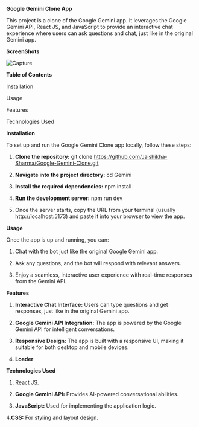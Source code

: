 **Google Gemini Clone App**


This project is a clone of the Google Gemini app. It leverages the Google Gemini API, React JS, and JavaScript to provide an interactive chat experience where users can ask questions and chat, just like in the original Gemini app.

**ScreenShots**

![Capture](https://github.com/user-attachments/assets/3c6accc4-777a-459b-89f4-99fb1ad38c7d)


**Table of Contents**

Installation

Usage

Features

Technologies Used

**Installation**

To set up and run the Google Gemini Clone app locally, follow these steps:

1. **Clone the repository:** git clone https://github.com/Jaishikha-Sharma/Google-Gemini-Clone.git

2. **Navigate into the project directory:** cd Gemini

3. **Install the required dependencies:** npm install

4. **Run the development server:** npm run dev

5. Once the server starts, copy the URL from your terminal (usually http://localhost:5173) and paste it into your browser to view the app.

**Usage**

Once the app is up and running, you can:

1. Chat with the bot just like the original Google Gemini app.

2. Ask any questions, and the bot will respond with relevant answers.

3. Enjoy a seamless, interactive user experience with real-time responses from the Gemini API.

**Features**
1. **Interactive Chat Interface:** Users can type questions and get responses, just like in the original Gemini app.

2. **Google Gemini API Integration:** The app is powered by the Google Gemini API for intelligent conversations.

3. **Responsive Design:** The app is built with a responsive UI, making it suitable for both desktop and mobile devices.

4. **Loader**

**Technologies Used**
1. React JS.

2. **Google Gemini API:** Provides AI-powered conversational abilities.

3. **JavaScript:** Used for implementing the application logic.

4.**CSS:** For styling and layout design.






   
